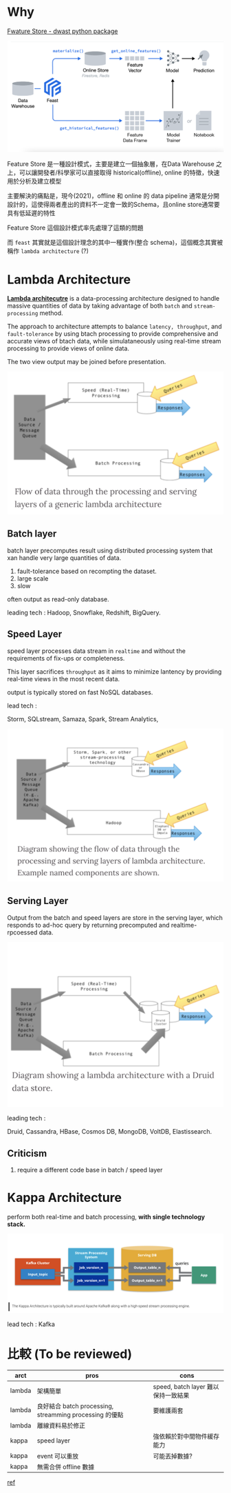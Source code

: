 # Why

[Fwature Store - dwast python package](https://github.com/feast-dev/feast)

<img src='assets/lambda_1.png'></img>

Feature Store 是一種設計模式，主要是建立一個抽象層，在Data Warehouse 之上，可以讓開發者/科學家可以直接取得 historical(offline), online 的特徵，快速用於分析及建立模型

主要解決的痛點是，現今(2021)，offline 和 online 的 data pipeline 通常是分開設計的，這使得兩者產出的資料不一定會一致的Schema，且online store通常要具有低延遲的特性

Feature Store 這個設計模式率先處理了這類的問題

而 `feast` 其實就是這個設計理念的其中一種實作(整合 schema)，這個概念其實被稱作 `lambda architecture` (?)

# Lambda Architecture

[**Lambda architecutre**](https://www.wikiwand.com/en/Lambda_architecture) is a data-processing architecture designed to handle massive quantities of data by taking advantage of both `batch` and `stream-processing` method.

The approach to architecture attempts to balance `latency, throughput`, and `fault-tolerance` by using btach processing to provide comprehensive and accurate views of btach data,
while simulataneously using real-time stream processing to provide views of online data.

The two view output may be joined before presentation.

<img src='assets/lambda_2.png'></img>

## Batch layer

batch layer precomputes result using distributed processing system that xan handle very large quantities of data.

1. fault-tolerance based on recompting the dataset.
2. large scale
3. slow

often output as read-only database.

leading tech : Hadoop, Snowflake, Redshift, BigQuery.

## Speed Layer

speed layer processes data stream in `realtime` and without the requirements of fix-ups or completeness.

This layer sacrifices `throughput` as it aims to minimize lantency by providing real-time views in the most recent data.

output is typically stored on fast NoSQL databases.

lead tech : 

Storm, SQLstream, Samaza, Spark, Stream Analytics, 

<img src='assets/lambda_3.png'></img>

## Serving Layer

Output from the batch and speed layers are store in the serving layer, which responds to ad-hoc query by returning precomputed and realtime-rpcoessed data.

<img src='assets/lambda_4.png'></img>

leading tech : 

Druid, Cassandra, HBase, Cosmos DB, MongoDB, VoltDB, Elastissearch.

## Criticism

1. require a different code base in batch / speed layer


# Kappa Architecture

perform both real-time and batch processing, **with single technology stack.**


<img src='assets/lambda_5.png'></img>

lead tech : Kafka

# 比較 (To be reviewed)

arct|pros|cons
-----|-----|-----
lambda|架構簡單|speed, batch layer 難以保持一致結果
lambda|良好結合 batch processing, streamming processing 的優點|要維護兩套|
lambda|離線資料易於修正||
kappa|speed layer|強依賴於對中間物件緩存能力|
kappa|event 可以重放|可能丟掉數據?|
kappa|無需合併 offline 數據||


[ref](https://acrofrank-b.github.io/post/lambda-jia-gou-vs-kappa-jia-gou/)

